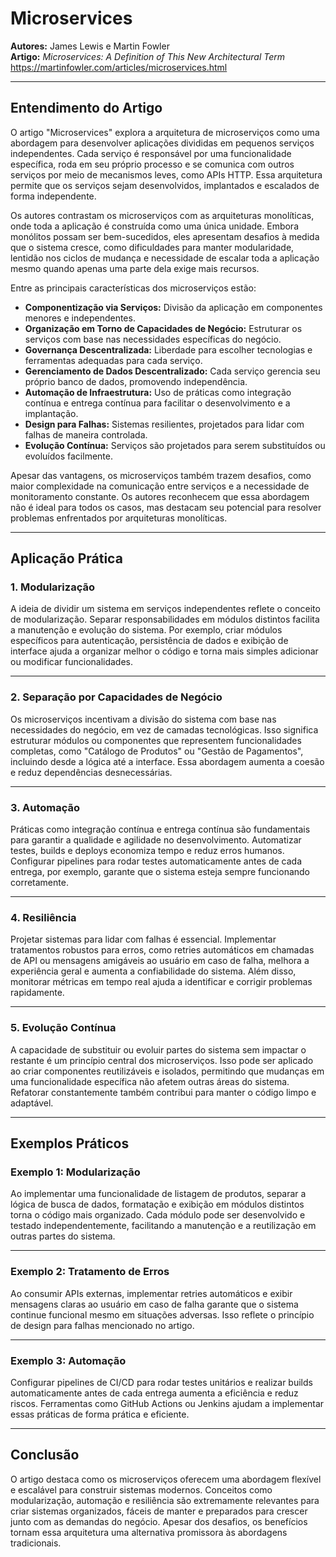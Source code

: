 # Microservices  
**Autores:** James Lewis e Martin Fowler  
**Artigo:** *Microservices: A Definition of This New Architectural Term* 
https://martinfowler.com/articles/microservices.html 

---

## **Entendimento do Artigo**

O artigo "Microservices" explora a arquitetura de microserviços como uma abordagem para desenvolver aplicações divididas em pequenos serviços independentes. Cada serviço é responsável por uma funcionalidade específica, roda em seu próprio processo e se comunica com outros serviços por meio de mecanismos leves, como APIs HTTP. Essa arquitetura permite que os serviços sejam desenvolvidos, implantados e escalados de forma independente.

Os autores contrastam os microserviços com as arquiteturas monolíticas, onde toda a aplicação é construída como uma única unidade. Embora monólitos possam ser bem-sucedidos, eles apresentam desafios à medida que o sistema cresce, como dificuldades para manter modularidade, lentidão nos ciclos de mudança e necessidade de escalar toda a aplicação mesmo quando apenas uma parte dela exige mais recursos.

Entre as principais características dos microserviços estão:
- **Componentização via Serviços:** Divisão da aplicação em componentes menores e independentes.
- **Organização em Torno de Capacidades de Negócio:** Estruturar os serviços com base nas necessidades específicas do negócio.
- **Governança Descentralizada:** Liberdade para escolher tecnologias e ferramentas adequadas para cada serviço.
- **Gerenciamento de Dados Descentralizado:** Cada serviço gerencia seu próprio banco de dados, promovendo independência.
- **Automação de Infraestrutura:** Uso de práticas como integração contínua e entrega contínua para facilitar o desenvolvimento e a implantação.
- **Design para Falhas:** Sistemas resilientes, projetados para lidar com falhas de maneira controlada.
- **Evolução Contínua:** Serviços são projetados para serem substituídos ou evoluídos facilmente.

Apesar das vantagens, os microserviços também trazem desafios, como maior complexidade na comunicação entre serviços e a necessidade de monitoramento constante. Os autores reconhecem que essa abordagem não é ideal para todos os casos, mas destacam seu potencial para resolver problemas enfrentados por arquiteturas monolíticas.

---

## **Aplicação Prática**

### 1. **Modularização**
A ideia de dividir um sistema em serviços independentes reflete o conceito de modularização. Separar responsabilidades em módulos distintos facilita a manutenção e evolução do sistema. Por exemplo, criar módulos específicos para autenticação, persistência de dados e exibição de interface ajuda a organizar melhor o código e torna mais simples adicionar ou modificar funcionalidades.

---

### 2. **Separação por Capacidades de Negócio**
Os microserviços incentivam a divisão do sistema com base nas necessidades do negócio, em vez de camadas tecnológicas. Isso significa estruturar módulos ou componentes que representem funcionalidades completas, como "Catálogo de Produtos" ou "Gestão de Pagamentos", incluindo desde a lógica até a interface. Essa abordagem aumenta a coesão e reduz dependências desnecessárias.

---

### 3. **Automação**
Práticas como integração contínua e entrega contínua são fundamentais para garantir a qualidade e agilidade no desenvolvimento. Automatizar testes, builds e deploys economiza tempo e reduz erros humanos. Configurar pipelines para rodar testes automaticamente antes de cada entrega, por exemplo, garante que o sistema esteja sempre funcionando corretamente.

---

### 4. **Resiliência**
Projetar sistemas para lidar com falhas é essencial. Implementar tratamentos robustos para erros, como retries automáticos em chamadas de API ou mensagens amigáveis ao usuário em caso de falha, melhora a experiência geral e aumenta a confiabilidade do sistema. Além disso, monitorar métricas em tempo real ajuda a identificar e corrigir problemas rapidamente.

---

### 5. **Evolução Contínua**
A capacidade de substituir ou evoluir partes do sistema sem impactar o restante é um princípio central dos microserviços. Isso pode ser aplicado ao criar componentes reutilizáveis e isolados, permitindo que mudanças em uma funcionalidade específica não afetem outras áreas do sistema. Refatorar constantemente também contribui para manter o código limpo e adaptável.

---

## **Exemplos Práticos**

### **Exemplo 1: Modularização**
Ao implementar uma funcionalidade de listagem de produtos, separar a lógica de busca de dados, formatação e exibição em módulos distintos torna o código mais organizado. Cada módulo pode ser desenvolvido e testado independentemente, facilitando a manutenção e a reutilização em outras partes do sistema.

---

### **Exemplo 2: Tratamento de Erros**
Ao consumir APIs externas, implementar retries automáticos e exibir mensagens claras ao usuário em caso de falha garante que o sistema continue funcional mesmo em situações adversas. Isso reflete o princípio de design para falhas mencionado no artigo.

---

### **Exemplo 3: Automação**
Configurar pipelines de CI/CD para rodar testes unitários e realizar builds automaticamente antes de cada entrega aumenta a eficiência e reduz riscos. Ferramentas como GitHub Actions ou Jenkins ajudam a implementar essas práticas de forma prática e eficiente.

---

## **Conclusão**
O artigo destaca como os microserviços oferecem uma abordagem flexível e escalável para construir sistemas modernos. Conceitos como modularização, automação e resiliência são extremamente relevantes para criar sistemas organizados, fáceis de manter e preparados para crescer junto com as demandas do negócio. Apesar dos desafios, os benefícios tornam essa arquitetura uma alternativa promissora às abordagens tradicionais.